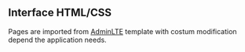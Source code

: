 ## Interface HTML/CSS

Pages are imported from [AdminLTE](https://github.com/almasaeed2010/AdminLTE) template with costum modification depend the application needs.

